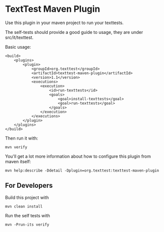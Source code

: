 TextTest Maven Plugin
=====================

Use this plugin in your maven project to run your texttests.

The self-tests should provide a good guide to usage, they are under src/it/texttest.

Basic usage:

	<build>
        <plugins>
            <plugin>
                <groupId>org.texttest</groupId>
                <artifactId>texttest-maven-plugin</artifactId>
                <version>1.1</version>
                <executions>
                    <execution>
                        <id>run-texttests</id>
                        <goals>
                            <goal>install-texttests</goal>
                            <goal>run-texttests</goal>
                        </goals>
                    </execution>
                </executions>
            </plugin>
        </plugins>
    </build>

Then run it with:

	mvn verify

You'll get a lot more information about how to configure this plugin from maven itself:

	mvn help:describe -Ddetail -Dplugin=org.texttest:texttest-maven-plugin


For Developers
--------------

Build this project with

    mvn clean install

Run the self tests with

    mvn -Prun-its verify

